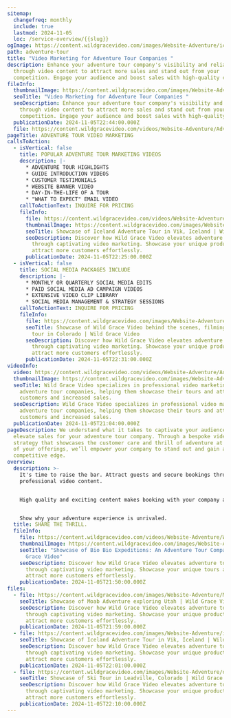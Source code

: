 ```yaml
---
sitemap:
  changefreq: monthly
  include: true
  lastmod: 2024-11-05
  loc: /service-overview/{{slug}}
ogImage: https://content.wildgracevideo.com/images/Website-Adventure/icelandphoto1.jpg
path: adventure-tour
title: "Video Marketing for Adventure Tour Companies "
description: Enhance your adventure tour company's visibility and reliability
  through video content to attract more sales and stand out from your
  competition. Engage your audience and boost sales with high-quality content.
fileInfo:
  thumbnailImage: https://content.wildgracevideo.com/images/Website-Adventure/icelandphoto1.jpg
  seoTitle: "Video Marketing for Adventure Tour Companies "
  seoDescription: Enhance your adventure tour company's visibility and reliability
    through video content to attract more sales and stand out from your
    competition. Engage your audience and boost sales with high-quality content.
  publicationDate: 2024-11-05T22:44:00.000Z
  file: https://content.wildgracevideo.com/videos/Website-Adventure/AdventureBrandsThumbnailV2/AdventureBrandsThumbnailV2.mpd
pageTitle: ADVENTURE TOUR VIDEO MARKETING
callsToAction:
  - isVertical: false
    title: POPULAR ADVENTURE TOUR MARKETING VIDEOS
    description: |-
      * ADVENTURE TOUR HIGHLIGHTS
      * GUIDE INTRODUCTION VIDEOS
      * CUSTOMER TESTIMONIALS
      * WEBSITE BANNER VIDEO
      * DAY-IN-THE-LIFE OF A TOUR
      * "WHAT TO EXPECT" EMAIL VIDEO
    callToActionText: INQUIRE FOR PRICING
    fileInfo:
      file: https://content.wildgracevideo.com/videos/Website-Adventure/Iceland_adventure/Iceland_adventure.mpd
      thumbnailImage: https://content.wildgracevideo.com/images/Website-Adventure/icelandphoto1.jpg
      seoTitle: Showcase of Iceland Adventure Tour in Vik, Iceland | Wild Grace Video
      seoDescription: Discover how Wild Grace Video elevates adventure tour companies
        through captivating video marketing. Showcase your unique product and
        attract more customers effortlessly.
      publicationDate: 2024-11-05T22:25:00.000Z
  - isVertical: false
    title: SOCIAL MEDIA PACKAGES INCLUDE
    description: |-
      * MONTHLY OR QUARTERLY SOCIAL MEDIA EDITS 
      * PAID SOCIAL MEDIA AD CAMPAIGN VIDEOS
      * EXTENSIVE VIDEO CLIP LIBRARY
      * SOCIAL MEDIA MANAGEMENT & STRATEGY SESSIONS
    callToActionText: INQUIRE FOR PRICING
    fileInfo:
      file: https://content.wildgracevideo.com/images/Website-Adventure/PIC04815.jpg
      seoTitle: Showcase of Wild Grace Video behind the scenes, filming and adventure
        tour in Colorado | Wild Grace Video
      seoDescription: Discover how Wild Grace Video elevates adventure tour companies
        through captivating video marketing. Showcase your unique product and
        attract more customers effortlessly.
      publicationDate: 2024-11-05T22:31:00.000Z
videoInfo:
  video: https://content.wildgracevideo.com/videos/Website-Adventure/AdventureBrandsThumbnailV2/AdventureBrandsThumbnailV2.mpd
  thumbnailImage: https://content.wildgracevideo.com/images/Website-Adventure/icelandphoto1.jpg
  seoTitle: Wild Grace Video specializes in professional video marketing for
    adventure tour companies, helping them showcase their tours and attract more
    customers and increased sales.
  seoDescription: Wild Grace Video specializes in professional video marketing for
    adventure tour companies, helping them showcase their tours and attract more
    customers and increased sales.
  publicationDate: 2024-11-05T21:04:00.000Z
pageDescription: We understand what it takes to captivate your audience and
  elevate sales for your adventure tour company. Through a bespoke video
  strategy that showcases the customer care and thrill of adventure at the heart
  of your offerings, we’ll empower your company to stand out and gain a distinct
  competitive edge.
overview:
  description: >-
    It's time to raise the bar. Attract guests and secure bookings through
    professional video content.


    High quality and exciting content makes booking with your company a clear choice, revealing a sense of trust, attention to detail, and the dedication you've invested into the overall experience. 


    Show why your adventure experience is unrivaled.
  title: SHARE THE THRILL.
  fileInfo:
    file: https://content.wildgracevideo.com/videos/Website-Adventure/Website_adventure/Website_adventure.mpd
    thumbnailImage: https://content.wildgracevideo.com/images/Website-Adventure/adventure_thumbnail.png
    seoTitle: "Showcase of Bio Bio Expeditions: An Adventure Tour Company | Wild
      Grace Video"
    seoDescription: Discover how Wild Grace Video elevates adventure tour company
      through captivating video marketing. Showcase your unique tours and
      attract more customers effortlessly.
    publicationDate: 2024-11-05T21:50:00.000Z
files:
  - file: https://content.wildgracevideo.com/images/Website-Adventure/Moabimage.jpg
    seoTitle: Showcase of Moab Adventure exploring Utah | Wild Grace Video
    seoDescription: Discover how Wild Grace Video elevates adventure tour companies
      through captivating video marketing. Showcase your unique product and
      attract more customers effortlessly.
    publicationDate: 2024-11-05T21:59:00.000Z
  - file: https://content.wildgracevideo.com/images/Website-Adventure/icelandphoto1.jpg
    seoTitle: Showcase of Iceland Adventure Tour in Vik, Iceland | Wild Grace Video
    seoDescription: Discover how Wild Grace Video elevates adventure tour companies
      through captivating video marketing. Showcase your unique product and
      attract more customers effortlessly.
    publicationDate: 2024-11-05T22:01:00.000Z
  - file: https://content.wildgracevideo.com/images/Website-Adventure/oliviaski.jpg
    seoTitle: Showcase of Ski Tour in Leadville, Colorado | Wild Grace Video
    seoDescription: Discover how Wild Grace Video elevates adventure tour companies
      through captivating video marketing. Showcase your unique product and
      attract more customers effortlessly.
    publicationDate: 2024-11-05T22:10:00.000Z
---
```

